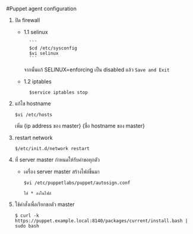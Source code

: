#Puppet agent configuration

1. ปิด firewall

	* 1.1 selinux
		
			```	
			$cd /etc/sysconfig
			$vi selinux
			```
			
		จากนั้นแก้ SELINUX=enforcing เป็น disabled
		แล้ว `Save and Exit`
		
	* 1.2 iptables
			
			$service iptables stop
			
2. แก้ไข hostname

	```
	$vi /etc/hosts
	```
	
	เพิ่ม {ip address ของ master} {ชื่อ hostname ของ master}
	
	
3. restart network
	
	```
	$/etc/init.d/network restart
	```
	
4. ที่ server master กำหนดให้รับคำขอทุกตัว
	* เครื่อง server master สร้างไฟล์ขึ้นมา
	
		```
		$vi /etc/puppetlabs/puppet/autosign.conf
		```
		
		`ใส่ * ลงในไฟล์`
	
5. ใช้คำสั่งเพื่อเรียกขอตัว master

	```
	$ curl -k https://puppet.example.local:8140/packages/current/install.bash | sudo bash
	```